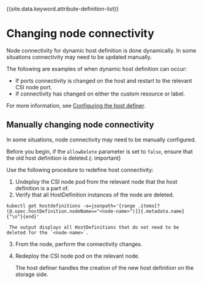 
{{site.data.keyword.attribute-definition-list}}

# Changing node connectivity

Node connectivity for dynamic host definition is done dynamically. In some situations connectivity may need to be updated manually.

The following are examples of when dynamic host definition can occur:
- If ports connectivity is changed on the host and restart to the relevant CSI node port.
- If connectivity has changed on either the custom resource or label.

For more information, see [Configuring the host definer](../configuration/configuring_hostdefiner.md).

## Manually changing node connectivity

In some situations, node connectivity may need to be manually configured.

Before you begin, if the `allowDelete` parameter is set to `false`, ensure that the old host definition is deleted.{: important}

Use the following procedure to redefine host connectivity:

1. Undeploy the CSI node pod from the relevant node that the host definition is a part of.
2. Verify that all HostDefinition instances of the node are deleted.
```
kubectl get hostdefinitions -o=jsonpath='{range .items[?(@.spec.hostDefinition.nodeName=="<node-name>")]}{.metadata.name}{"\n"}{end}'
```

     The output displays all HostDefinitions that do not need to be deleted for the `<node-name>`.

3. From the node, perform the connectivity changes.
4. Redeploy the CSI node pod on the relevant node.

   The host definer handles the creation of the new host definition on the storage side.

